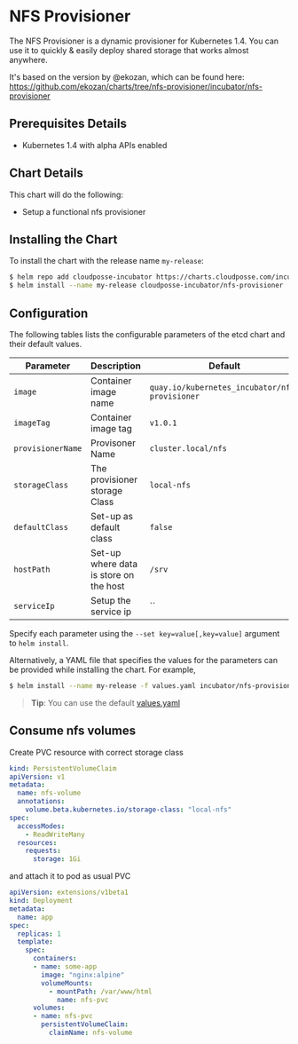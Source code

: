 # NFS Provisioner

The NFS Provisioner is a dynamic provisioner for Kubernetes 1.4.
You can use it to quickly & easily deploy shared storage that works almost anywhere.

It's based on the version by @ekozan, which can be found here: 
   https://github.com/ekozan/charts/tree/nfs-provisioner/incubator/nfs-provisioner


## Prerequisites Details
* Kubernetes 1.4 with alpha APIs enabled

## Chart Details
This chart will do the following:

* Setup a functional nfs provisioner

## Installing the Chart

To install the chart with the release name `my-release`:

```bash
$ helm repo add cloudposse-incubator https://charts.cloudposse.com/incubator
$ helm install --name my-release cloudposse-incubator/nfs-provisioner
```

## Configuration

The following tables lists the configurable parameters of the etcd chart and their default values.


| Parameter               | Description                            | Default                                                    |
| ----------------------- | -------------------------------------- | ---------------------------------------------------------- |
| `image`                 | Container image name                   | `quay.io/kubernetes_incubator/nfs-provisioner`             |
| `imageTag`              | Container image tag                    | `v1.0.1`                                                   |
| `provisionerName`       | Provisoner Name                        | `cluster.local/nfs`                                        |
| `storageClass`          | The provisioner storage Class          | `local-nfs`                                                |
| `defaultClass`          | Set-up as default class                | `false`                                                    |
| `hostPath`              | Set-up where data is store on the host | `/srv`                                                     |
| `serviceIp`             | Setup the service ip                   | ``                                                         |

Specify each parameter using the `--set key=value[,key=value]` argument to `helm install`.

Alternatively, a YAML file that specifies the values for the parameters can be provided while installing the chart. For example,

```bash
$ helm install --name my-release -f values.yaml incubator/nfs-provisioner
```

> **Tip**: You can use the default [values.yaml](values.yaml)


## Consume nfs volumes

Create PVC resource with correct storage class

```yaml
kind: PersistentVolumeClaim
apiVersion: v1
metadata:
  name: nfs-volume
  annotations:
    volume.beta.kubernetes.io/storage-class: "local-nfs"
spec:
  accessModes:
    - ReadWriteMany
  resources:
    requests:
      storage: 1Gi
```

and attach it to pod as usual PVC

```yaml
apiVersion: extensions/v1beta1
kind: Deployment
metadata:
  name: app
spec:
  replicas: 1
  template:
    spec:
      containers:
      - name: some-app
        image: "nginx:alpine"
        volumeMounts:
          - mountPath: /var/www/html
            name: nfs-pvc
      volumes:
      - name: nfs-pvc
        persistentVolumeClaim:
          claimName: nfs-volume
```

